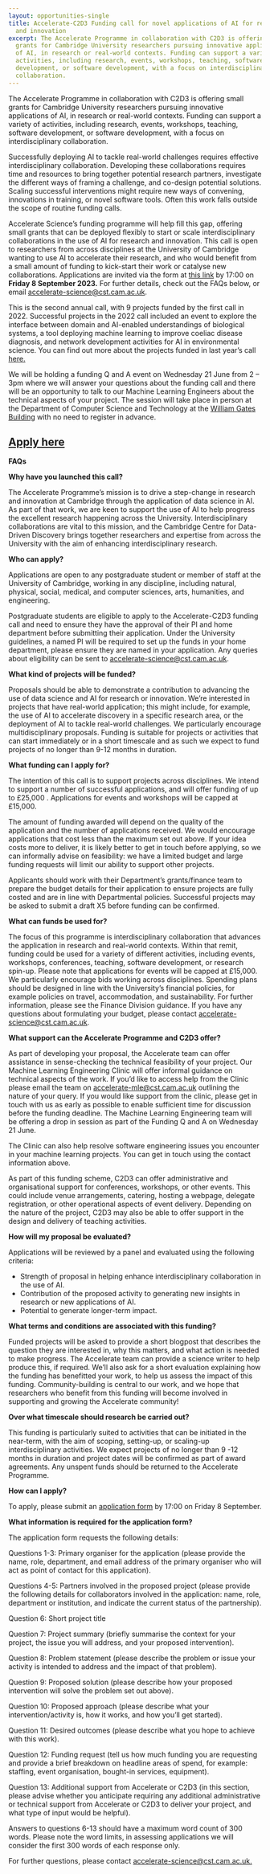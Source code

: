 ```yaml
---
layout: opportunities-single
title: Accelerate-C2D3 Funding call for novel applications of AI for research
  and innovation
excerpt: The Accelerate Programme in collaboration with C2D3 is offering small
  grants for Cambridge University researchers pursuing innovative applications
  of AI, in research or real-world contexts. Funding can support a variety of
  activities, including research, events, workshops, teaching, software
  development, or software development, with a focus on interdisciplinary
  collaboration.
---
```

The Accelerate Programme in collaboration with C2D3 is offering small grants for Cambridge University researchers pursuing innovative applications of AI, in research or real-world contexts. Funding can support a variety of activities, including research, events, workshops, teaching, software development, or software development, with a focus on interdisciplinary collaboration.

Successfully deploying AI to tackle real-world challenges requires effective interdisciplinary collaboration. Developing these collaborations requires time and resources to bring together potential research partners, investigate the different ways of framing a challenge, and co-design potential solutions. Scaling successful interventions might require new ways of convening, innovations in training, or novel software tools. Often this work falls outside the scope of routine funding calls.

Accelerate Science’s funding programme will help fill this gap, offering small grants that can be deployed flexibly to start or scale interdisciplinary collaborations in the use of AI for research and innovation.
This call is open to researchers from across disciplines at the University of Cambridge wanting to use AI to accelerate their research, and who would benefit from a small amount of funding to kick-start their work or catalyse new collaborations. Applications are invited via the form at [this link](https://forms.office.com/Pages/ResponsePage.aspx?id=RQSlSfq9eUut41R7TzmG6SaVOxbmBOdAg9GzbnrB5IRUQlpXNUVJWTkwMk5LMzM3SzdUVjhFTTFTWi4u) by 17:00 on **Friday 8 September 2023.** For further details, check out the FAQs below, or email [accelerate-science@cst.cam.ac.uk](accelerate-science@cst.cam.ac.uk).

This is the second annual call, with 9 projects funded by the first call in 2022. Successful projects in the 2022 call included an event to explore the interface between domain and AI-enabled understandings of biological systems, a tool deploying machine learning to improve coeliac disease diagnosis, and network development activities for AI in environmental science. You can find out more about the projects funded in last year’s call [here.](https://acceleratescience.github.io/news/2022-11-16-successfully-funded-projects-to-pursue-innovative-applications-of-ai-in-research-and-real-world-contexts.html) 

We will be holding a funding Q and A event on Wednesday 21 June from 2 – 3pm where we will answer your questions about the funding call and there will be an opportunity to talk to our Machine Learning Engineers about the technical aspects of your project. The session will take place in person at the Department of Computer Science and Technology at the [William Gates Building](https://map.cam.ac.uk/Computer+Laboratory) with no need to register in advance.

## [A﻿pply here](https://forms.office.com/Pages/ResponsePage.aspx?id=RQSlSfq9eUut41R7TzmG6SaVOxbmBOdAg9GzbnrB5IRUQlpXNUVJWTkwMk5LMzM3SzdUVjhFTTFTWi4u)

**FAQs**

**Why have you launched this call?**

The Accelerate Programme’s mission is to drive a step-change in research and innovation at Cambridge through the application of data science in AI. As part of that work, we are keen to support the use of AI to help progress the excellent research happening across the University. Interdisciplinary collaborations are vital to this mission, and the Cambridge Centre for Data-Driven Discovery brings together researchers and expertise from across the University with the aim of enhancing interdisciplinary research.

**Who can apply?**

Applications are open to any postgraduate student or member of staff at the University of Cambridge, working in any discipline, including natural, physical, social, medical, and computer sciences, arts, humanities, and engineering. 

Postgraduate students are eligible to apply to the Accelerate-C2D3 funding call and need to ensure they have the approval of their PI and home department before submitting their application. Under the University guidelines, a named PI will be required to set up the funds in your home department, please ensure they are named in your application. Any queries about eligibility can be sent to [accelerate-science@cst.cam.ac.uk](accelerate-science@cst.cam.ac.uk).

**What kind of projects will be funded?**

Proposals should be able to demonstrate a contribution to advancing the use of data science and AI for research or innovation. We’re interested in projects that have real-world application; this might include, for example, the use of AI to accelerate discovery in a specific research area, or the deployment of AI to tackle real-world challenges. We particularly encourage multidisciplinary proposals. Funding is suitable for projects or activities that can start immediately or in a short timescale and as such we expect to fund projects of no longer than 9-12 months in duration. 

**What funding can I apply for?**

The intention of this call is to support projects across disciplines. We intend to support a number of successful applications, and will offer funding of up to £25,000 . Applications for events and workshops will be capped at £15,000. 

The amount of funding awarded will depend on the quality of the application and the number of applications received. We would encourage applications that cost less than the maximum set out above. If your idea costs more to deliver, it is likely better to get in touch before applying, so we can informally advise on feasibility: we have a limited budget and large funding requests will limit our ability to support other projects.

Applicants should work with their Department’s grants/finance team to prepare the budget details for their application to ensure projects are fully costed and are in line with Departmental policies. Successful projects may be asked to submit a draft X5 before funding can be confirmed.

**What can funds be used for?**

The focus of this programme is interdisciplinary collaboration that advances the application in research and real-world contexts. Within that remit, funding could be used for a variety of different activities, including events, workshops, conferences, teaching, software development, or research spin-up. Please note that applications for events will be capped at £15,000. We particularly encourage bids working across disciplines.
Spending plans should be designed in line with the University’s financial policies, for example policies on travel, accommodation, and sustainability. For further information, please see the Finance Division guidance.
If you have any questions about formulating your budget, please contact [accelerate-science@cst.cam.ac.uk](accelerate-science@cst.cam.ac.uk).

**What support can the Accelerate Programme and C2D3 offer?**

As part of developing your proposal, the Accelerate team can offer assistance in sense-checking the technical feasibility of your project. Our Machine Learning Engineering Clinic will offer informal guidance on technical aspects of the work. If you’d like to access help from the Clinic please email the team on [accelerate-mle@cst.cam.ac.uk](accelerate-mle@cst.cam.ac.uk) outlining the nature of your query. If you would like support from the clinic, please get in touch with us as early as possible to enable sufficient time for discussion before the funding deadline.
The Machine Learning Engineering team will be offering a drop in session as part of the Funding Q and A on Wednesday 21 June. 

The Clinic can also help resolve software engineering issues you encounter in your machine learning projects. You can get in touch using the contact information above.

As part of this funding scheme, C2D3 can offer administrative and organisational support for conferences, workshops, or other events. This could include venue arrangements, catering, hosting a webpage, delegate registration, or other operational aspects of event delivery. Depending on the nature of the project, C2D3 may also be able to offer support in the design and delivery of teaching activities.

**How will my proposal be evaluated?**

Applications will be reviewed by a panel and evaluated using the following criteria: 

* Strength of proposal in helping enhance interdisciplinary collaboration in the use of AI.
* Contribution of the proposed activity to generating new insights in research or new applications of AI.
* Potential to generate longer-term impact.

**What terms and conditions are associated with this funding?**

Funded projects will be asked to provide a short blogpost that describes the question they are interested in, why this matters, and what action is needed to make progress. The Accelerate team can provide a science writer to help produce this, if required. We’ll also ask for a short evaluation explaining how the funding has benefitted your work, to help us assess the impact of this funding. Community-building is central to our work, and we hope that researchers who benefit from this funding will become involved in supporting and growing the Accelerate community!

**Over what timescale should research be carried out?**

This funding is particularly suited to activities that can be initiated in the near-term, with the aim of scoping, setting-up, or scaling-up interdisciplinary activities. We expect projects of no longer than 9 -12 months in duration and project dates will be confirmed as part of award agreements. Any unspent funds should be returned to the Accelerate Programme.

**How can I apply?**

To apply, please submit an [application form](https://forms.office.com/Pages/ResponsePage.aspx?id=RQSlSfq9eUut41R7TzmG6SaVOxbmBOdAg9GzbnrB5IRUQlpXNUVJWTkwMk5LMzM3SzdUVjhFTTFTWi4u) by 17:00 on Friday 8 September. 

**What information is required for the application form?**

The application form requests the following details: 

Questions 1-3: Primary organiser for the application (please provide the name, role, department, and email address of the primary organiser who will act as point of contact for this application). 

Questions 4-5: Partners involved in the proposed project (please provide the following details for collaborators involved in the application: name, role, department or institution, and indicate the current status of the partnership). 

Question 6: Short project title

Question 7: Project summary (briefly summarise the context for your project, the issue you will address, and your proposed intervention). 

Question 8: Problem statement (please describe the problem or issue your activity is intended to address and the impact of that problem). 

Question 9: Proposed solution (please describe how your proposed intervention will solve the problem set out above). 

Question 10: Proposed approach (please describe what your intervention/activity is, how it works, and how you’ll get started). 

Question 11: Desired outcomes (please describe what you hope to achieve with this work). 

Question 12: Funding request (tell us how much funding you are requesting and provide a brief breakdown on headline areas of spend, for example: staffing, event organisation, bought-in services, equipment). 

Question 13: Additional support from Accelerate or C2D3 (in this section, please advise whether you anticipate requiring any additional administrative or technical support from Accelerate or C2D3 to deliver your project, and what type of input would be helpful). 

Answers to questions 6-13 should have a maximum word count of 300 words. Please note the word limits, in assessing applications we will consider the first 300 words of each response only. 

For further questions, please contact [accelerate-science@cst.cam.ac.uk.](accelerate-science@cst.cam.ac.uk)